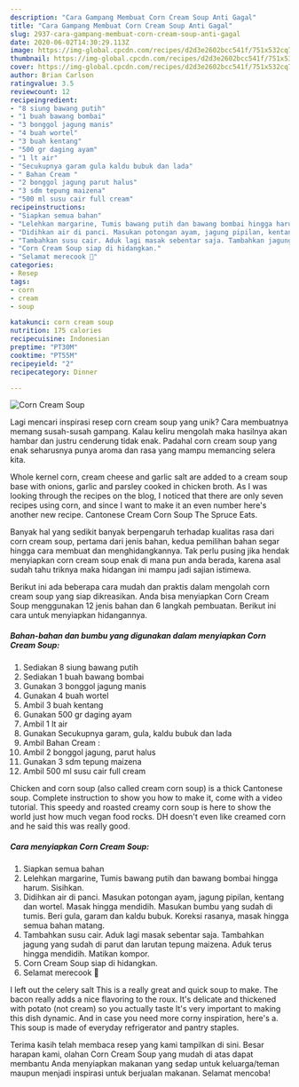 ```yaml
---
description: "Cara Gampang Membuat Corn Cream Soup Anti Gagal"
title: "Cara Gampang Membuat Corn Cream Soup Anti Gagal"
slug: 2937-cara-gampang-membuat-corn-cream-soup-anti-gagal
date: 2020-06-02T14:30:29.113Z
image: https://img-global.cpcdn.com/recipes/d2d3e2602bcc541f/751x532cq70/corn-cream-soup-foto-resep-utama.jpg
thumbnail: https://img-global.cpcdn.com/recipes/d2d3e2602bcc541f/751x532cq70/corn-cream-soup-foto-resep-utama.jpg
cover: https://img-global.cpcdn.com/recipes/d2d3e2602bcc541f/751x532cq70/corn-cream-soup-foto-resep-utama.jpg
author: Brian Carlson
ratingvalue: 3.5
reviewcount: 12
recipeingredient:
- "8 siung bawang putih"
- "1 buah bawang bombai"
- "3 bonggol jagung manis"
- "4 buah wortel"
- "3 buah kentang"
- "500 gr daging ayam"
- "1 lt air"
- "Secukupnya garam gula kaldu bubuk dan lada"
- " Bahan Cream "
- "2 bonggol jagung parut halus"
- "3 sdm tepung maizena"
- "500 ml susu cair full cream"
recipeinstructions:
- "Siapkan semua bahan"
- "Lelehkan margarine, Tumis bawang putih dan bawang bombai hingga harum. Sisihkan."
- "Didihkan air di panci. Masukan potongan ayam, jagung pipilan, kentang dan wortel. Masak hingga mendidih. Masukan bumbu yang sudah di tumis. Beri gula, garam dan kaldu bubuk. Koreksi rasanya, masak hingga semua bahan matang."
- "Tambahkan susu cair. Aduk lagi masak sebentar saja. Tambahkan jagung yang sudah di parut dan larutan tepung maizena. Aduk terus hingga mendidih. Matikan kompor."
- "Corn Cream Soup siap di hidangkan."
- "Selamat merecook 🙏"
categories:
- Resep
tags:
- corn
- cream
- soup

katakunci: corn cream soup 
nutrition: 175 calories
recipecuisine: Indonesian
preptime: "PT30M"
cooktime: "PT55M"
recipeyield: "2"
recipecategory: Dinner

---
```



![Corn Cream Soup](https://img-global.cpcdn.com/recipes/d2d3e2602bcc541f/751x532cq70/corn-cream-soup-foto-resep-utama.jpg)

Lagi mencari inspirasi resep corn cream soup yang unik? Cara membuatnya memang susah-susah gampang. Kalau keliru mengolah maka hasilnya akan hambar dan justru cenderung tidak enak. Padahal corn cream soup yang enak seharusnya punya aroma dan rasa yang mampu memancing selera kita.

Whole kernel corn, cream cheese and garlic salt are added to a cream soup base with onions, garlic and parsley cooked in chicken broth. As I was looking through the recipes on the blog, I noticed that there are only seven recipes using corn, and since I want to make it an even number here&#39;s another new recipe. Cantonese Cream Corn Soup The Spruce Eats.

Banyak hal yang sedikit banyak berpengaruh terhadap kualitas rasa dari corn cream soup, pertama dari jenis bahan, kedua pemilihan bahan segar hingga cara membuat dan menghidangkannya. Tak perlu pusing jika hendak menyiapkan corn cream soup enak di mana pun anda berada, karena asal sudah tahu triknya maka hidangan ini mampu jadi sajian istimewa.


Berikut ini ada beberapa cara mudah dan praktis dalam mengolah corn cream soup yang siap dikreasikan. Anda bisa menyiapkan Corn Cream Soup menggunakan 12 jenis bahan dan 6 langkah pembuatan. Berikut ini cara untuk menyiapkan hidangannya.

<!--inarticleads1-->

##### Bahan-bahan dan bumbu yang digunakan dalam menyiapkan Corn Cream Soup:

1. Sediakan 8 siung bawang putih
1. Sediakan 1 buah bawang bombai
1. Gunakan 3 bonggol jagung manis
1. Gunakan 4 buah wortel
1. Ambil 3 buah kentang
1. Gunakan 500 gr daging ayam
1. Ambil 1 lt air
1. Gunakan Secukupnya garam, gula, kaldu bubuk dan lada
1. Ambil  Bahan Cream :
1. Ambil 2 bonggol jagung, parut halus
1. Gunakan 3 sdm tepung maizena
1. Ambil 500 ml susu cair full cream


Chicken and corn soup (also called cream corn soup) is a thick Cantonese soup. Complete instruction to show you how to make it, come with a video tutorial. This speedy and roasted creamy corn soup is here to show the world just how much vegan food rocks. DH doesn&#39;t even like creamed corn and he said this was really good. 

<!--inarticleads2-->

##### Cara menyiapkan Corn Cream Soup:

1. Siapkan semua bahan
1. Lelehkan margarine, Tumis bawang putih dan bawang bombai hingga harum. Sisihkan.
1. Didihkan air di panci. Masukan potongan ayam, jagung pipilan, kentang dan wortel. Masak hingga mendidih. Masukan bumbu yang sudah di tumis. Beri gula, garam dan kaldu bubuk. Koreksi rasanya, masak hingga semua bahan matang.
1. Tambahkan susu cair. Aduk lagi masak sebentar saja. Tambahkan jagung yang sudah di parut dan larutan tepung maizena. Aduk terus hingga mendidih. Matikan kompor.
1. Corn Cream Soup siap di hidangkan.
1. Selamat merecook 🙏


I left out the celery salt This is a really great and quick soup to make. The bacon really adds a nice flavoring to the roux. It&#39;s delicate and thickened with potato (not cream) so you actually taste It&#39;s very important to making this dish dynamic. And in case you need more corny inspiration, here&#39;s a. This soup is made of everyday refrigerator and pantry staples. 

Terima kasih telah membaca resep yang kami tampilkan di sini. Besar harapan kami, olahan Corn Cream Soup yang mudah di atas dapat membantu Anda menyiapkan makanan yang sedap untuk keluarga/teman maupun menjadi inspirasi untuk berjualan makanan. Selamat mencoba!
